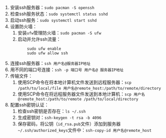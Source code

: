 1. 安装ssh服务器：`sudo pacman -S openssh`
2. 检查ssh服务状态：`sudo systemctl status sshd`
3. 启动ssh服务：`sudo systemctl start sshd`
4. 设置防火墙：
	1. 安装`ufw`管理防火墙：`sudo pacman -S ufw`
	2. 启动并允许ssh流量：
		```
			sudo ufw enable
			sudo ufw allow ssh	
		```
5. 连接ssh服务器：`ssh 用户名@服务器IP地址`
6. 用不同的端口号连接：`ssh -p 端口号 用户名@ 服务器IP地址`
7. 传输文件：
	1. 使用SCP命令在将本地计算机文件发送到远程服务器：`scp /path/to/local/file 用户名@remote_host:/path/to/remote/directory`
	2. 使用SCP命令在将远程服务器文件发送到本地计算机：`scp 用户名@remote_host:/path/to/remote /path/to/local/directory`
8. 配置ssh密钥认证：
	1. 检查ssh密钥是否存在：`ls ~/.ssh`
	2. 生成密钥对：`ssh-keygen -t rsa -b 4096`
	3. 保存密码，将公钥（`id_rsa.pub`文件）添加到服务器`~/.ssh/authorized_keys`文件中：`ssh-copy-id 用户名@remote_host`